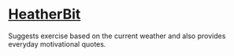 # [HeatherBit](https://devfolio.co/projects/heatherbit-b516)
Suggests exercise based on the current weather and also provides everyday motivational quotes.
